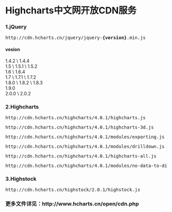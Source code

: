 <h1>Highcharts中文网开放CDN服务</h1>

<h3>1.jQuery</h3>
<pre>
http://cdn.hcharts.cn/jquery/jquery-<b>{version}</b>.min.js
</pre>

<h4>vesion</h4>

1.4.2 \ 1.4.4 <br>
1.5 \ 1.5.1 \ 1.5.2 <br>
1.6 \ 1.6.4  <br>
1.7 \ 1.7.1 \ 1.7.2 <br>
1.8.0 \ 1.8.2 \ 1.8.3 <br>
1.9.0 <br>
2.0.0 \ 2.0.2<br>

<h3>2.Highcharts</h3>
<pre>
http://cdn.hcharts.cn/highcharts/4.0.1/highcharts.js
</pre>
<pre>
http://cdn.hcharts.cn/highcharts/4.0.1/highcharts-3d.js
</pre>
<pre>
http://cdn.hcharts.cn/highcharts/4.0.1/modules/exporting.js
</pre>
<pre>
http://cdn.hcharts.cn/highcharts/4.0.1/modules/drilldown.js
</pre>
<pre>
http://cdn.hcharts.cn/highcharts/4.0.1/highcharts-all.js
</pre>
<pre>
http://cdn.hcharts.cn/highcharts/4.0.1/modules/no-data-to-display.js
</pre>


<h3>3.Highstock</h3>
<pre>http://cdn.hcharts.cn/highstock/2.0.1/highstock.js</pre>


<h3>更多文件详见：http://www.hcharts.cn/open/cdn.php</h3>


